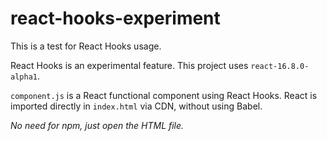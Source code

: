 # react-hooks-experiment

This is a test for React Hooks usage.

React Hooks is an experimental feature. This project uses `react-16.8.0-alpha1`.

`component.js` is a React functional component using React Hooks. React is imported directly in `index.html` via CDN, without using Babel.

*No need for npm, just open the HTML file.*
